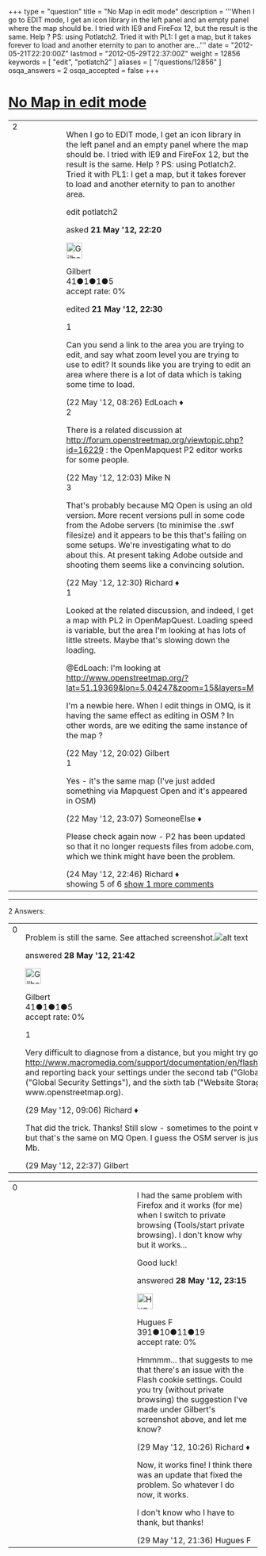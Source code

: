 +++
type = "question"
title = "No Map in edit mode"
description = '''When I go to EDIT mode, I get an icon library in the left panel and an empty panel where the map should be. I tried with IE9 and FireFox 12, but the result is the same. Help ? PS: using Potlatch2. Tried it with PL1: I get a map, but it takes forever to load and another eternity to pan to another are...'''
date = "2012-05-21T22:20:00Z"
lastmod = "2012-05-29T22:37:00Z"
weight = 12856
keywords = [ "edit", "potlatch2" ]
aliases = [ "/questions/12856" ]
osqa_answers = 2
osqa_accepted = false
+++

<div class="headNormal">

# [No Map in edit mode](/questions/12856/no-map-in-edit-mode)

</div>

<div id="main-body">

<div id="askform">

<table id="question-table" style="width:100%;">
<colgroup>
<col style="width: 50%" />
<col style="width: 50%" />
</colgroup>
<tbody>
<tr>
<td style="width: 30px; vertical-align: top"><div class="vote-buttons">
<span id="post-12856-upvote" class="ajax-command post-vote up" rel="nofollow" title="I like this post (click again to cancel)"> </span>
<div id="post-12856-score" class="post-score" title="current number of votes">
2
</div>
<span id="post-12856-downvote" class="ajax-command post-vote down" rel="nofollow" title="I dont like this post (click again to cancel)"> </span> <span id="favorite-mark" class="ajax-command favorite-mark" rel="nofollow" title="mark/unmark this question as favorite (click again to cancel)"> </span>
<div id="favorite-count" class="favorite-count">
&#10;</div>
</div></td>
<td><div id="item-right">
<div class="question-body">
<p>When I go to EDIT mode, I get an icon library in the left panel and an empty panel where the map should be. I tried with IE9 and FireFox 12, but the result is the same. Help ? PS: using Potlatch2. Tried it with PL1: I get a map, but it takes forever to load and another eternity to pan to another area.</p>
</div>
<div id="question-tags" class="tags-container tags">
<span class="post-tag tag-link-edit" rel="tag" title="see questions tagged &#39;edit&#39;">edit</span> <span class="post-tag tag-link-potlatch2" rel="tag" title="see questions tagged &#39;potlatch2&#39;">potlatch2</span>
</div>
<div id="question-controls" class="post-controls">
&#10;</div>
<div class="post-update-info-container">
<div class="post-update-info post-update-info-user">
<p>asked <strong>21 May '12, 22:20</strong></p>
<img src="https://secure.gravatar.com/avatar/4b097211eeb08647e5635300ff883458?s=32&amp;d=identicon&amp;r=g" class="gravatar" width="32" height="32" alt="Gilbert&#39;s gravatar image" />
<p><span>Gilbert</span><br />
<span class="score" title="41 reputation points">41</span><span title="1 badges"><span class="badge1">●</span><span class="badgecount">1</span></span><span title="1 badges"><span class="silver">●</span><span class="badgecount">1</span></span><span title="5 badges"><span class="bronze">●</span><span class="badgecount">5</span></span><br />
<span class="accept_rate" title="Rate of the user&#39;s accepted answers">accept rate:</span> <span title="Gilbert has no accepted answers">0%</span></p>
</div>
<div class="post-update-info post-update-info-edited">
<p><span> edited <strong>21 May '12, 22:30</strong> </span></p>
</div>
</div>
<div id="comments-container-12856" class="comments-container">
<span id="12859"></span>
<div id="comment-12859" class="comment">
<div id="post-12859-score" class="comment-score">
1
</div>
<div class="comment-text">
<p>Can you send a link to the area you are trying to edit, and say what zoom level you are trying to use to edit? It sounds like you are trying to edit an area where there is a lot of data which is taking some time to load.</p>
</div>
<div id="comment-12859-info" class="comment-info">
<span class="comment-age">(22 May '12, 08:26)</span> <span class="comment-user userinfo">EdLoach ♦</span>
</div>
</div>
<span id="12862"></span>
<div id="comment-12862" class="comment">
<div id="post-12862-score" class="comment-score">
2
</div>
<div class="comment-text">
<p>There is a related discussion at <a href="http://forum.openstreetmap.org/viewtopic.php?id=16229">http://forum.openstreetmap.org/viewtopic.php?id=16229</a> : the OpenMapquest P2 editor works for some people.</p>
</div>
<div id="comment-12862-info" class="comment-info">
<span class="comment-age">(22 May '12, 12:03)</span> <span class="comment-user userinfo">Mike N</span>
</div>
</div>
<span id="12864"></span>
<div id="comment-12864" class="comment">
<div id="post-12864-score" class="comment-score">
3
</div>
<div class="comment-text">
<p>That's probably because MQ Open is using an old version. More recent versions pull in some code from the Adobe servers (to minimise the .swf filesize) and it appears to be this that's failing on some setups. We're investigating what to do about this. At present taking Adobe outside and shooting them seems like a convincing solution.</p>
</div>
<div id="comment-12864-info" class="comment-info">
<span class="comment-age">(22 May '12, 12:30)</span> <span class="comment-user userinfo">Richard ♦</span>
</div>
</div>
<span id="12878"></span>
<div id="comment-12878" class="comment">
<div id="post-12878-score" class="comment-score">
1
</div>
<div class="comment-text">
<p>Looked at the related discussion, and indeed, I get a map with PL2 in OpenMapQuest. Loading speed is variable, but the area I'm looking at has lots of little streets. Maybe that's slowing down the loading.</p>
<p><span>@EdLoach</span>: I'm looking at <a href="http://www.openstreetmap.org/?lat=51.19369&amp;lon=5.04247&amp;zoom=15&amp;layers=M">http://www.openstreetmap.org/?lat=51.19369&amp;lon=5.04247&amp;zoom=15&amp;layers=M</a></p>
<p>I'm a newbie here. When I edit things in OMQ, is it having the same effect as editing in OSM ? In other words, are we editing the same instance of the map ?</p>
</div>
<div id="comment-12878-info" class="comment-info">
<span class="comment-age">(22 May '12, 20:02)</span> <span class="comment-user userinfo">Gilbert</span>
</div>
</div>
<span id="12881"></span>
<div id="comment-12881" class="comment">
<div id="post-12881-score" class="comment-score">
1
</div>
<div class="comment-text">
<p>Yes - it's the same map (I've just added something via Mapquest Open and it's appeared in OSM)</p>
</div>
<div id="comment-12881-info" class="comment-info">
<span class="comment-age">(22 May '12, 23:07)</span> <span class="comment-user userinfo">SomeoneElse ♦</span>
</div>
</div>
<span id="12943"></span>
<div id="comment-12943" class="comment not_top_scorer">
<div id="post-12943-score" class="comment-score">
&#10;</div>
<div class="comment-text">
<p>Please check again now - P2 has been updated so that it no longer requests files from adobe.com, which we think might have been the problem.</p>
</div>
<div id="comment-12943-info" class="comment-info">
<span class="comment-age">(24 May '12, 22:46)</span> <span class="comment-user userinfo">Richard ♦</span>
</div>
</div>
</div>
<div id="comment-tools-12856" class="comment-tools">
<span class="comments-showing"> showing 5 of 6 </span> <a href="#" class="show-all-comments-link">show 1 more comments</a>
</div>
<div class="clear">
&#10;</div>
<div id="comment-12856-form-container" class="comment-form-container">
&#10;</div>
<div class="clear">
&#10;</div>
</div></td>
</tr>
</tbody>
</table>

------------------------------------------------------------------------

<div class="tabBar">

<span id="sort-top"></span>

<div class="headQuestions">

2 Answers:

</div>

</div>

<span id="13038"></span>

<div id="answer-container-13038" class="answer answered-by-owner">

<table style="width:100%;">
<colgroup>
<col style="width: 50%" />
<col style="width: 50%" />
</colgroup>
<tbody>
<tr>
<td style="width: 30px; vertical-align: top"><div class="vote-buttons">
<span id="post-13038-upvote" class="ajax-command post-vote up" rel="nofollow" title="I like this post (click again to cancel)"> </span>
<div id="post-13038-score" class="post-score" title="current number of votes">
0
</div>
<span id="post-13038-downvote" class="ajax-command post-vote down" rel="nofollow" title="I dont like this post (click again to cancel)"> </span>
</div></td>
<td><div class="item-right">
<div class="answer-body">
<p>Problem is still the same. See attached screenshot.<img src="http://help.openstreetmap.org/upfiles/nomap.jpg" alt="alt text" /></p>
</div>
<div class="answer-controls post-controls">
&#10;</div>
<div class="post-update-info-container">
<div class="post-update-info post-update-info-user">
<p>answered <strong>28 May '12, 21:42</strong></p>
<img src="https://secure.gravatar.com/avatar/4b097211eeb08647e5635300ff883458?s=32&amp;d=identicon&amp;r=g" class="gravatar" width="32" height="32" alt="Gilbert&#39;s gravatar image" />
<p><span>Gilbert</span><br />
<span class="score" title="41 reputation points">41</span><span title="1 badges"><span class="badge1">●</span><span class="badgecount">1</span></span><span title="1 badges"><span class="silver">●</span><span class="badgecount">1</span></span><span title="5 badges"><span class="bronze">●</span><span class="badgecount">5</span></span><br />
<span class="accept_rate" title="Rate of the user&#39;s accepted answers">accept rate:</span> <span title="Gilbert has no accepted answers">0%</span></p>
</img>
</div>
</div>
<div id="comments-container-13038" class="comments-container">
<span id="13051"></span>
<div id="comment-13051" class="comment">
<div id="post-13051-score" class="comment-score">
1
</div>
<div class="comment-text">
<p>Very difficult to diagnose from a distance, but you might try going to <a href="http://www.macromedia.com/support/documentation/en/flashplayer/help/settings_manager03.html">http://www.macromedia.com/support/documentation/en/flashplayer/help/settings_manager03.html</a> and reporting back your settings under the second tab ("Global Storage Settings"), the third tab ("Global Security Settings"), and the sixth tab ("Website Storage Settings" - scroll down to find www.openstreetmap.org).</p>
</div>
<div id="comment-13051-info" class="comment-info">
<span class="comment-age">(29 May '12, 09:06)</span> <span class="comment-user userinfo">Richard ♦</span>
</div>
</div>
<span id="13097"></span>
<div id="comment-13097" class="comment">
<div id="post-13097-score" class="comment-score">
&#10;</div>
<div class="comment-text">
<p>That did the trick. Thanks! Still slow - sometimes to the point where I wonder if I'm still connected... but that's the same on MQ Open. I guess the OSM server is just slow ? My internet connection is 30 Mb.</p>
</div>
<div id="comment-13097-info" class="comment-info">
<span class="comment-age">(29 May '12, 22:37)</span> <span class="comment-user userinfo">Gilbert</span>
</div>
</div>
</div>
<div id="comment-tools-13038" class="comment-tools">
&#10;</div>
<div class="clear">
&#10;</div>
<div id="comment-13038-form-container" class="comment-form-container">
&#10;</div>
<div class="clear">
&#10;</div>
</div></td>
</tr>
</tbody>
</table>

</div>

<span id="13043"></span>

<div id="answer-container-13043" class="answer">

<table style="width:100%;">
<colgroup>
<col style="width: 50%" />
<col style="width: 50%" />
</colgroup>
<tbody>
<tr>
<td style="width: 30px; vertical-align: top"><div class="vote-buttons">
<span id="post-13043-upvote" class="ajax-command post-vote up" rel="nofollow" title="I like this post (click again to cancel)"> </span>
<div id="post-13043-score" class="post-score" title="current number of votes">
0
</div>
<span id="post-13043-downvote" class="ajax-command post-vote down" rel="nofollow" title="I dont like this post (click again to cancel)"> </span>
</div></td>
<td><div class="item-right">
<div class="answer-body">
<p>I had the same problem with Firefox and it works (for me) when I switch to private browsing (Tools/start private browsing). I don't know why but it works...</p>
<p>Good luck!</p>
</div>
<div class="answer-controls post-controls">
&#10;</div>
<div class="post-update-info-container">
<div class="post-update-info post-update-info-user">
<p>answered <strong>28 May '12, 23:15</strong></p>
<img src="https://secure.gravatar.com/avatar/b06617c36d7035085a5940ead56c5219?s=32&amp;d=identicon&amp;r=g" class="gravatar" width="32" height="32" alt="Hugues%20F&#39;s gravatar image" />
<p><span>Hugues F</span><br />
<span class="score" title="391 reputation points">391</span><span title="10 badges"><span class="badge1">●</span><span class="badgecount">10</span></span><span title="11 badges"><span class="silver">●</span><span class="badgecount">11</span></span><span title="19 badges"><span class="bronze">●</span><span class="badgecount">19</span></span><br />
<span class="accept_rate" title="Rate of the user&#39;s accepted answers">accept rate:</span> <span title="Hugues F has no accepted answers">0%</span></p>
</div>
</div>
<div id="comments-container-13043" class="comments-container">
<span id="13056"></span>
<div id="comment-13056" class="comment">
<div id="post-13056-score" class="comment-score">
&#10;</div>
<div class="comment-text">
<p>Hmmmm... that suggests to me that there's an issue with the Flash cookie settings. Could you try (without private browsing) the suggestion I've made under Gilbert's screenshot above, and let me know?</p>
</div>
<div id="comment-13056-info" class="comment-info">
<span class="comment-age">(29 May '12, 10:26)</span> <span class="comment-user userinfo">Richard ♦</span>
</div>
</div>
<span id="13093"></span>
<div id="comment-13093" class="comment">
<div id="post-13093-score" class="comment-score">
&#10;</div>
<div class="comment-text">
<p>Now, it works fine! I think there was an update that fixed the problem. So whatever I do now, it works.</p>
<p>I don't know who I have to thank, but thanks!</p>
</div>
<div id="comment-13093-info" class="comment-info">
<span class="comment-age">(29 May '12, 21:36)</span> <span class="comment-user userinfo">Hugues F</span>
</div>
</div>
</div>
<div id="comment-tools-13043" class="comment-tools">
&#10;</div>
<div class="clear">
&#10;</div>
<div id="comment-13043-form-container" class="comment-form-container">
&#10;</div>
<div class="clear">
&#10;</div>
</div></td>
</tr>
</tbody>
</table>

</div>

<div class="paginator-container-left">

</div>

</div>

</div>


